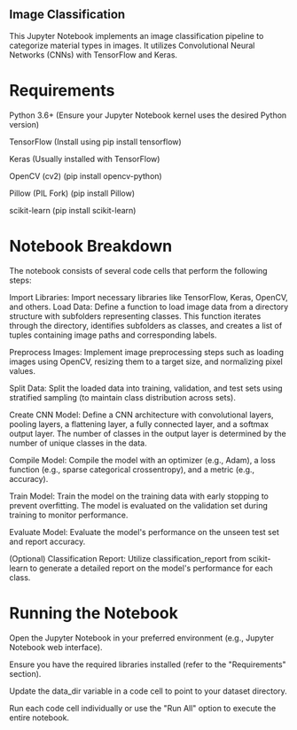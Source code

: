 ## Image Classification 

This Jupyter Notebook implements an image classification pipeline to categorize material types in images. It utilizes Convolutional Neural Networks (CNNs) with TensorFlow and Keras.

# Requirements

Python 3.6+ (Ensure your Jupyter Notebook kernel uses the desired Python version)

TensorFlow (Install using pip install tensorflow)

Keras (Usually installed with TensorFlow)

OpenCV (cv2) (pip install opencv-python)

Pillow (PIL Fork) (pip install Pillow)

scikit-learn (pip install scikit-learn)

# Notebook Breakdown

The notebook consists of several code cells that perform the following steps:

Import Libraries: Import necessary libraries like TensorFlow, Keras, OpenCV, and others.
Load Data: Define a function to load image data from a directory structure with subfolders representing classes. This function iterates through the directory, identifies subfolders as classes, and creates a list of tuples containing image paths and corresponding labels.

Preprocess Images: Implement image preprocessing steps such as loading images using OpenCV, resizing them to a target size, and normalizing pixel values.

Split Data: Split the loaded data into training, validation, and test sets using stratified sampling (to maintain class distribution across sets).

Create CNN Model: Define a CNN architecture with convolutional layers, pooling layers, a flattening layer, a fully connected layer, and a softmax output layer. The number of classes in the output layer is determined by the number of unique classes in the data.

Compile Model: Compile the model with an optimizer (e.g., Adam), a loss function (e.g., sparse categorical crossentropy), and a metric (e.g., accuracy).

Train Model: Train the model on the training data with early stopping to prevent overfitting. The model is evaluated on the validation set during training to monitor performance.

Evaluate Model: Evaluate the model's performance on the unseen test set and report accuracy.

(Optional) Classification Report: Utilize classification_report from scikit-learn to generate a detailed report on the model's performance for each class.

# Running the Notebook

Open the Jupyter Notebook in your preferred environment (e.g., Jupyter Notebook web interface).

Ensure you have the required libraries installed (refer to the "Requirements" section).

Update the data_dir variable in a code cell to point to your dataset directory.

Run each code cell individually or use the "Run All" option to execute the entire notebook.

